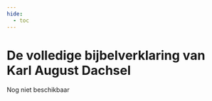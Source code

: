 ```yaml
---
hide:
  - toc
---
```


# De volledige bijbelverklaring van Karl August Dachsel

Nog niet beschikbaar